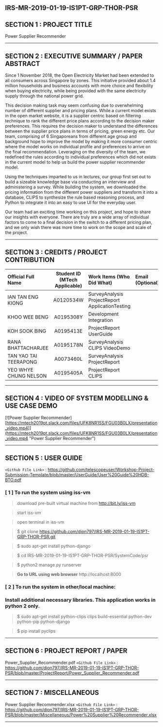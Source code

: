 IRS-MR-2019-01-19-IS1PT-GRP-THOR-PSR
---

## SECTION 1 : PROJECT TITLE
Power Supplier Recommender

---
## SECTION 2 : EXECUTIVE SUMMARY / PAPER ABSTRACT
Since 1 November 2018, the Open Electricity Market had been extended to all consumers across Singapore by zones. This initiative provided about 1.4 million households and business accounts with more choice and flexibility when buying electricity, while being provided with the same electricity supply through the national power grid. 

This decision making task may seem confusing due to overwhelming number of different supplier and pricing plans. While a current model exists in the open market website, it is a supplier centric based on filtering technique to rank the different price plans according to the decision maker preferences. This requires the decision maker to understand the differences between the supplier price plans in terms of pricing, green energy etc.   Our team, comprising of 6 Singaporeans from different age group and background hope to improve the model by making it more consumer centric where the model works on individual profile and preferences to arrive  on the final recommendation. Leveraging on the diversity of the team, we redefined the rules according to individual preferences which did not exists in the current model to help us build the power supplier recommender model. 

Using the techniques imparted to us in lectures, our group first set out to build a sizeable knowledge base via conducting an interview and administering a survey. While building the system, we downloaded the pricing information from the different power suppliers and transform it into a database, CLIPS to synthesize the rule based reasoning process, and Python to integrate it into an easy to use UI for the everyday user. 

Our team had an exciting time working on this project, and hope to share our insights with everyone. There are truly are a wide array of individual factors to come to a final decision in the switch to a different pricing plan, and we only wish there was more time to work on the scope and scale of the project.   

---
## SECTION 3 : CREDITS / PROJECT CONTRIBUTION

| Official Full Name  | Student ID (MTech Applicable)  | Work Items (Who Did What) | Email (Optional) |
| :------------ |:---------------:| :-----| :-----|
| IAN TAN ENG KIONG | A0120534W | SurveyAnalysis ProjectReport ApplicationTesting|  |
| KHOO WEE BENG | A0195308Y | Development Integration|  |
| KOH SOOK BING | A0195413E | ProjectReport UserGuide|  |
| RANA BHATTACHARJEE | A0195178N | SurveyAnalysis CLIPS VideoDemo|  |
| TAN YAO TAI TEERAPONG | A0073460L | SurveyAnalysis ProjectReport|  |
| YEO WHYE CHUNG NELSON | A0195405A | ProjectReport CLIPS|  |

---
## SECTION 4 : VIDEO OF SYSTEM MODELLING & USE CASE DEMO

[![Power Supplier Recommender][https://mtech2019pt.slack.com/files/UFK8NR1SS/FGU03B0LX/presentation_video.mp4]](https://mtech2019pt.slack.com/files/UFK8NR1SS/FGU03B0LX/presentation_video.mp4 "Power Supplier Recommender")

---
## SECTION 5 : USER GUIDE

`<Github File Link>` : <https://github.com/telescopeuser/Workshop-Project-Submission-Template/blob/master/UserGuide/User%20Guide%20HDB-BTO.pdf>

### [ 1 ] To run the system using iss-vm

> download pre-built virtual machine from http://bit.ly/iss-vm

> start iss-vm

> open terminal in iss-vm

> $ git clone https://github.com/dion797/IRS-MR-2019-01-19-IS1PT-GRP-THOR-PSR.git

> $ sudo apt-get install python-django

> $ cd IRS-MR-2019-01-19-IS1PT-GRP-THOR-PSR/SystemCode/psr

> $ python2 manage.py runserver

> **Go to URL using web browser** http://localhost:8000

### [ 2 ] To run the system in other/local machine:
### Install additional necessary libraries. This application works in python 2 only.

> $ sudo apt-get install python-clips clips build-essential python-dev python-pip python-django

> $ pip install pyclips 

---
## SECTION 6 : PROJECT REPORT / PAPER

Power_Supplier_Recommender.pdf
`<Github File Link>` : <https://github.com/dion797/IRS-MR-2019-01-19-IS1PT-GRP-THOR-PSR/blob/master/ProjectReport/Power_Supplier_Recommender.pdf>

---
## SECTION 7 : MISCELLANEOUS

Power Supplier Recommender.xlsx
`<Github File Link>` : <https://github.com/dion797/IRS-MR-2019-01-19-IS1PT-GRP-THOR-PSR/blob/master/Miscellaneous/Power%20Supplier%20Recommender.xlsx>

---
